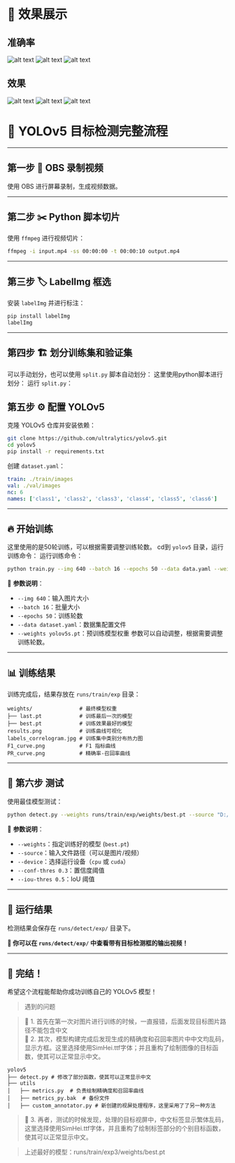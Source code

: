 # 📌 效果展示
## 准确率
![alt text](runs/train/exp3/F1_curve.png)
![alt text](runs/train/exp3/labels.jpg)
![alt text](runs/train/exp3/PR_curve.png)
## 效果
![alt text](runs/train/exp3/val_batch0_pred.jpg)
![alt text](runs/train/exp3/val_batch1_labels.jpg)
![alt text](runs/train/exp3/val_batch2_labels.jpg)

# 📌 YOLOv5 目标检测完整流程

---

## **第一步 🎥 OBS 录制视频**
使用 OBS 进行屏幕录制，生成视频数据。

---

## **第二步 ✂️ Python 脚本切片**
使用 `ffmpeg` 进行视频切片：
```bash
ffmpeg -i input.mp4 -ss 00:00:00 -t 00:00:10 output.mp4
```

---

## **第三步 🏷️ LabelImg 框选**
安装 `labelImg` 并进行标注：
```bash
pip install labelImg
labelImg
```

---

## **第四步 🏗️ 划分训练集和验证集**
可以手动划分，也可以使用 `split.py` 脚本自动划分：
这里使用python脚本进行划分：
运行 `split.py`：


## **第五步 ⚙️ 配置 YOLOv5**
克隆 YOLOv5 仓库并安装依赖：
```bash
git clone https://github.com/ultralytics/yolov5.git
cd yolov5
pip install -r requirements.txt
```
创建 `dataset.yaml`：
```yaml
train: ./train/images
val: ./val/images
nc: 6
names: ['class1', 'class2', 'class3', 'class4', 'class5', 'class6']
```

---

## **🔥 开始训练**
这里使用的是50轮训练，可以根据需要调整训练轮数。
cd到 `yolov5` 目录，运行训练命令：
运行训练命令：
```bash
python train.py --img 640 --batch 16 --epochs 50 --data data.yaml --weights yolov5s.pt
```
📌 **参数说明**：
- `--img 640`：输入图片大小
- `--batch 16`：批量大小
- `--epochs 50`：训练轮数
- `--data dataset.yaml`：数据集配置文件
- `--weights yolov5s.pt`：预训练模型权重
参数可以自动调整，根据需要调整训练轮数。

---

## **📊 训练结果**
训练完成后，结果存放在 `runs/train/exp` 目录：
```plaintext
weights/               # 最终模型权重
├── last.pt            # 训练最后一次的模型
├── best.pt            # 训练效果最好的模型
results.png            # 训练曲线可视化
labels_correlogram.jpg # 训练集中类别分布热力图
F1_curve.png           # F1 指标曲线
PR_curve.png           # 精确率-召回率曲线
```

---

## **🚀 第六步 测试**
使用最佳模型测试：
```bash
python detect.py --weights runs/train/exp/weights/best.pt --source "D:/text.mkv" --device cpu
```

📌 **参数说明**：
- `--weights`：指定训练好的模型 (`best.pt`)
- `--source`：输入文件路径（可以是图片/视频）
- `--device`：选择运行设备（`cpu` 或 `cuda`）
- `--conf-thres 0.3`：置信度阈值
- `--iou-thres 0.5`：IoU 阈值

---

## **📌 运行结果**
检测结果会保存在 `runs/detect/exp/` 目录下。

**🎯 你可以在 `runs/detect/exp/` 中查看带有目标检测框的输出视频！**


---

## **🎉 完结！**
希望这个流程能帮助你成功训练自己的 YOLOv5 模型！

> 遇到的问题

>📌 1. 首先在第一次对图片进行训练的时候，一直报错，后面发现目标图片路径不能包含中文                  
>📌 2. 其次，模型构建完成后发现生成的精确度和召回率图片中中文均乱码，显示方框。这里选择使用SimHei.ttf字体；并且重构了绘制图像的目标函数，使其可以正常显示中文。
```plaintext
yolov5
├── detect.py # 修改了部分函数，使其可以正常显示中文
├── utils
│   ├── metrics.py  # 负责绘制精确度和召回率曲线
│   ├── metrics_py.bak  # 备份文件
│   ├── custom_annotator.py # 新创建的视屏处理程序，这里采用了了另一种方法
```


>📌 3. 再者，测试的时候发现，处理的目标视屏中，中文标签显示繁体乱码，这里选择使用SimHei.ttf字体，并且重构了绘制标签部分的个别目标函数，使其可以正常显示中文。

> 上述最好的模型：runs/train/exp3/weights/best.pt
